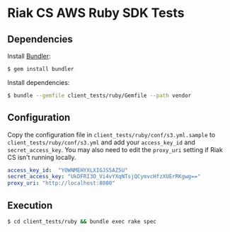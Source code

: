 # Riak CS AWS Ruby SDK Tests

## Dependencies

Install [Bundler](http://gembundler.com/):

```bash
$ gem install bundler
```

Install dependencies:

```bash
$ bundle --gemfile client_tests/ruby/Gemfile --path vendor
```

## Configuration

Copy the configuration file in `client_tests/ruby/conf/s3.yml.sample` to
`client_tests/ruby/conf/s3.yml` and add your `access_key_id` and
`secret_access_key`. You may also need to edit the `proxy_uri` setting if
Riak CS isn't running locally.

```yaml
access_key_id:  "YOWNMEHYXLXIGJS5AZ5U"
secret_access_key: "UkDFRI3O_Vi4vYXqNTsjQCymvcHfzXUErRKgwg=="
proxy_uri: "http://localhost:8080"
```

## Execution

```bash
$ cd client_tests/ruby && bundle exec rake spec
```
